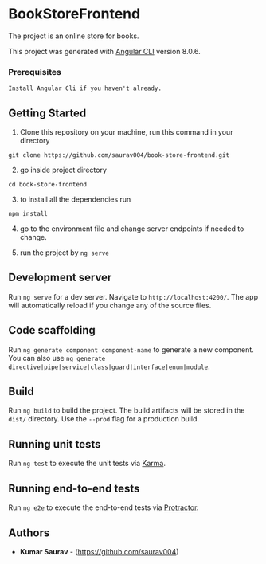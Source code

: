 # BookStoreFrontend

The project is an online store for books.

This project was generated with [Angular CLI](https://github.com/angular/angular-cli) version 8.0.6.


### Prerequisites

```
Install Angular Cli if you haven't already.
```

## Getting Started

1. Clone this repository on your machine,
run this command in your directory 
```
git clone https://github.com/saurav004/book-store-frontend.git 
```
2. go inside project directory
```
cd book-store-frontend
``` 
3. to install all the dependencies run
```
npm install
```
4. go to the environment file and change server endpoints if needed to change.

5. run the project by `ng serve`

## Development server

Run `ng serve` for a dev server. Navigate to `http://localhost:4200/`. The app will automatically reload if you change any of the source files.

## Code scaffolding

Run `ng generate component component-name` to generate a new component. You can also use `ng generate directive|pipe|service|class|guard|interface|enum|module`.

## Build

Run `ng build` to build the project. The build artifacts will be stored in the `dist/` directory. Use the `--prod` flag for a production build.

## Running unit tests

Run `ng test` to execute the unit tests via [Karma](https://karma-runner.github.io).

## Running end-to-end tests

Run `ng e2e` to execute the end-to-end tests via [Protractor](http://www.protractortest.org/).

## Authors

* **Kumar Saurav** - (https://github.com/saurav004)
